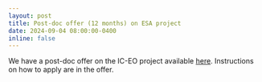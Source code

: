 ```yaml
---
layout: post
title: Post-doc offer (12 months) on ESA project
date: 2024-09-04 08:00:00-0400
inline: false
---
```


We have a post-doc offer on the IC-EO project available <a href="../../assets/pdf/proposal_postdoc_ESA_IC_EO.pdf">here</a>. Instructions on how to apply are in the offer.